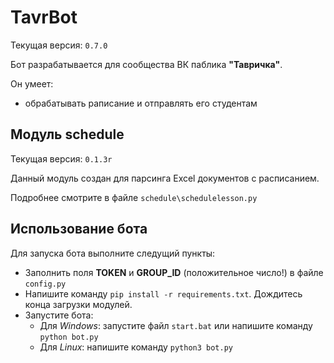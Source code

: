 # TavrBot
Текущая версия: `0.7.0`

Бот разрабатывается для сообщества ВК паблика **"Тавричка"**.

Он умеет:

- обрабатывать раписание и отправлять его студентам
  

## Модуль schedule
Текущая версия: `0.1.3r`

Данный модуль создан для парсинга Excel документов с расписанием.

Подробнее смотрите в файле `schedule\schedulelesson.py`


## Использование бота
Для запуска бота выполните следущий пункты:

- Заполнить поля **TOKEN** и **GROUP_ID** (положительное число!) в файле `config.py`
- Напишите команду `pip install -r requirements.txt`. Дождитесь конца загрузки модулей.
- Запустите бота:
  - Для *Windows*: запустите файл `start.bat` или напишите команду `python bot.py`
  - Для *Linux*: напишите команду `python3 bot.py` 
